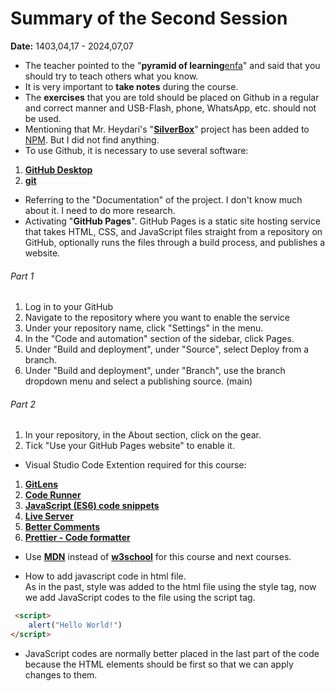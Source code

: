 # Summary of the Second Session
**Date:** 1403,04,17 - 2024,07,07

- The teacher pointed to the "**pyramid of learning**[en](https://www.google.com/search?q=learninig+pyramid&oq=learninig+pyramid&gs_lcrp=EgZjaHJvbWUyBggAEEUYOdIBCDcxNTJqMGo3qAIAsAIA&sourceid=chrome&ie=UTF-8)[fa](https://www.google.com/search?q=%D9%87%D8%B1%D9%85+%DB%8C%D8%A7%D8%AF%DA%AF%DB%8C%D8%B1%DB%8C&oq=%D9%87%D8%B1%D9%85+%DB%8C%D8%A7%D8%AF%DA%AF%DB%8C%D8%B1%DB%8C&gs_lcrp=EgZjaHJvbWUyBggAEEUYOdIBCDU1OTBqMGo3qAIAsAIA&sourceid=chrome&ie=UTF-8)" and said that you should try to teach others what you know.
- It is very important to **take notes** during the course.
- The **exercises** that you are told should be placed on Github in a regular and correct manner and  USB-Flash, phone, WhatsApp, etc. should not be used.
- Mentioning that Mr. Heydari's "**[SilverBox](https://github.com/Silverethical/silverBox)**" project has been added to [NPM](https://www.npmjs.com/). But I did not find anything.
- To use Github, it is necessary to use several software:
1. **[GitHub Desktop](https://www.gitkraken.com/download?_gl=1*mfwdlk*_up*MQ..&gclid=Cj0KCQjwv7O0BhDwARIsAC0sjWP_b_ZWM-w-R6wvdos2PJtMGWpEurfWY2b23nAtYxBkiPjvW2R4P3oaAgiiEALw_wcB)**
2. **[git](https://git-scm.com/downloads)**
- Referring to the "Documentation" of the project. I don't know much about it. I need to do more research.
- Activating "**GitHub Pages**". GitHub Pages is a static site hosting service that takes HTML, CSS, and JavaScript files straight from a repository on GitHub, optionally runs the files through a build process, and publishes a website.
###### Part 1
1. Log in to your GitHub
2. Navigate to the repository where you want to enable the service
3. Under your repository name, click "Settings" in the menu.
4. In the "Code and automation" section of
the sidebar, click Pages.
5. Under "Build and deployment", under "Source", select Deploy from a branch.
6. Under "Build and deployment", under "Branch", use the branch dropdown menu and select a publishing source. (main)
###### Part 2
1. In your repository, in the About section, click on the gear.
2. Tick "Use your GitHub Pages website" to enable it.
- Visual Studio Code Extention required for this course:
1. **[GitLens](https://marketplace.visualstudio.com/items?itemName=eamodio.gitlens)**
2. **[Code Runner](https://marketplace.visualstudio.com/items?itemName=formulahendry.code-runner)**
3. **[JavaScript (ES6) code snippets](https://marketplace.visualstudio.com/items?itemName=xabikos.JavaScriptSnippets)**
4. **[Live Server](https://marketplace.visualstudio.com/items?itemName=ritwickdey.LiveServer)**
5. **[Better Comments](https://marketplace.visualstudio.com/items?itemName=aaron-bond.better-comments)**
6. **[Prettier - Code formatter](https://marketplace.visualstudio.com/items?itemName=esbenp.prettier-vscode)**

- Use **[MDN](https://developer.mozilla.org/en-US/)** instead of **[w3school](https://www.w3schools.com/)** for this course and next courses.

- How to add javascript code in html file.<br>
As in the past, style was added to the html file using the style tag, now we add JavaScript codes to the file using the script tag.
```html
 <script> 
    alert("Hello World!")
</script>
```

- JavaScript codes are normally better placed in the last part of the code because the HTML elements should be first so that we can apply changes to them.